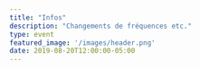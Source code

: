 ```yaml
---
title: "Infos"
description: "Changements de fréquences etc."
type: event
featured_image: '/images/header.png'
date: 2019-08-20T12:00:00-05:00
---
```

